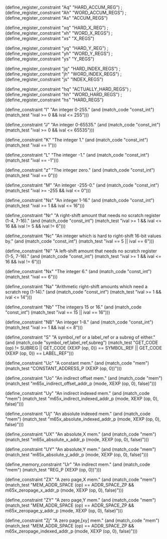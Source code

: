 (define_register_constraint "Aq" "HARD_ACCUM_REG")
;(define_register_constraint "Ah" "WORD_ACCUM_REGS")
;(define_register_constraint "As" "ACCUM_REGS")

(define_register_constraint "xq" "HARD_X_REG")
;(define_register_constraint "xh" "WORD_X_REGS")
;(define_register_constraint "xs" "X_REGS")

(define_register_constraint "yq" "HARD_Y_REG")
;(define_register_constraint "yh" "WORD_Y_REGS")
;(define_register_constraint "ys" "Y_REGS")

(define_register_constraint "jq" "HARD_INDEX_REGS")
;(define_register_constraint "jh" "WORD_INDEX_REGS")
;(define_register_constraint "js" "INDEX_REGS")

(define_register_constraint "hq" "ACTUALLY_HARD_REGS")
;(define_register_constraint "hh" "WORD_HARD_REGS")
;(define_register_constraint "hs" "HARD_REGS")

(define_constraint "I"
  "An integer 0-255."
  (and (match_code "const_int")
       (match_test "ival >= 0 && ival <= 255")))

(define_constraint "J"
  "An integer 0-65535."
  (and (match_code "const_int")
       (match_test "ival >= 0 && ival <= 65535")))

(define_constraint "K"
  "The integer 1."
  (and (match_code "const_int")
       (match_test "ival == 1")))

(define_constraint "L"
  "The integer -1."
  (and (match_code "const_int")
       (match_test "ival == -1")))

(define_constraint "z"
  "The integer zero."
  (and (match_code "const_int")
       (match_test "ival == 0")))

(define_constraint "M"
  "An integer -255-0."
  (and (match_code "const_int")
       (match_test "ival >= -255 && ival <= 0")))

(define_constraint "Ns"
  "An integer 1-16."
  (and (match_code "const_int")
       (match_test "ival >= 1 && ival <= 16")))

(define_constraint "Nr"
  "A right-shift amount that needs no scratch register (1-4, 7-16)."
  (and (match_code "const_int")
       (match_test "ival >= 1 && ival <= 16 && ival != 5 && ival != 6")))

(define_constraint "Nc"
  "An integer which is hard to right-shift 16-bit values by."
  (and (match_code "const_int")
       (match_test "ival == 5 || ival == 6")))

(define_constraint "Nl"
  "A left-shift amount that needs no scratch register (1-5, 7-16)."
  (and (match_code "const_int")
       (match_test "ival >= 1 && ival <= 16 && ival != 6")))

(define_constraint "Nx"
  "The integer 6."
  (and (match_code "const_int")
       (match_test "ival == 6")))

(define_constraint "Na"
  "Arithmetic right-shift amounts which need a scratch reg (1-14)."
  (and (match_code "const_int")
       (match_test "ival >= 1 && ival <= 14")))

(define_constraint "Nb"
  "The integers 15 or 16."
  (and (match_code "const_int")
       (match_test "ival == 15 || ival == 16")))

(define_constraint "NB"
  "An integer 1-8."
  (and (match_code "const_int")
       (match_test "ival >= 1 && ival <= 8")))

(define_constraint "S"
  "A symbol_ref or a label_ref or a subreg of either."
  (and (match_code "symbol_ref,label_ref,subreg")
       (match_test "GET_CODE (op) != SUBREG
		    || GET_CODE (XEXP (op, 0)) == SYMBOL_REF
		    || GET_CODE (XEXP (op, 0)) == LABEL_REF")))

(define_constraint "Uc"
  "A constant mem."
  (and (match_code "mem")
       (match_test "CONSTANT_ADDRESS_P (XEXP (op, 0))")))

(define_constraint "Uo"
  "An indirect offset mem."
  (and (match_code "mem")
       (match_test "m65x_indirect_offset_addr_p (mode, XEXP (op, 0), false)")))

(define_constraint "Uy"
  "An indirect indexed mem."
  (and (match_code "mem")
       (match_test "m65x_indirect_indexed_addr_p (mode, XEXP (op, 0), false)")))

(define_constraint "Uj"
  "An absolute indexed mem."
  (and (match_code "mem")
       (match_test "m65x_absolute_indexed_addr_p (mode, XEXP (op, 0), false)")))

(define_constraint "UX"
  "An absolute,X mem."
  (and (match_code "mem")
       (match_test "m65x_absolute_x_addr_p (mode, XEXP (op, 0), false)")))

(define_constraint "UY"
  "An absolute,Y mem."
  (and (match_code "mem")
       (match_test "m65x_absolute_y_addr_p (mode, XEXP (op, 0), false)")))

(define_memory_constraint "Ur"
  "An indirect mem."
  (and (match_code "mem")
       (match_test "REG_P (XEXP (op, 0))")))

(define_constraint "ZX"
  "A zero page,X mem."
  (and (match_code "mem")
       (match_test "MEM_ADDR_SPACE (op) == ADDR_SPACE_ZP
		    && m65x_zeropage_x_addr_p (mode, XEXP (op, 0), false)")))

(define_constraint "ZY"
  "A zero page,Y mem."
  (and (match_code "mem")
       (match_test "MEM_ADDR_SPACE (op) == ADDR_SPACE_ZP
		    && m65x_zeropage_y_addr_p (mode, XEXP (op, 0), false)")))

(define_constraint "Zj"
  "A zero page,[xy] mem."
  (and (match_code "mem")
       (match_test "MEM_ADDR_SPACE (op) == ADDR_SPACE_ZP
		    && m65x_zeropage_indexed_addr_p (mode, XEXP (op, 0),
						     false)")))
